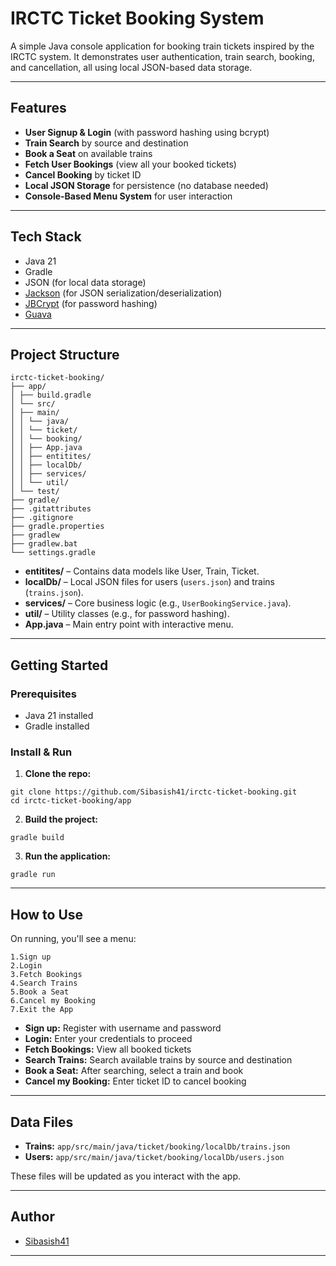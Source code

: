 # IRCTC Ticket Booking System

A simple Java console application for booking train tickets inspired by the IRCTC system. It demonstrates user authentication, train search, booking, and cancellation, all using local JSON-based data storage.

---

## Features

- **User Signup & Login** (with password hashing using bcrypt)
- **Train Search** by source and destination
- **Book a Seat** on available trains
- **Fetch User Bookings** (view all your booked tickets)
- **Cancel Booking** by ticket ID
- **Local JSON Storage** for persistence (no database needed)
- **Console-Based Menu System** for user interaction

---

## Tech Stack

- Java 21
- Gradle
- JSON (for local data storage)
- [Jackson](https://github.com/FasterXML/jackson) (for JSON serialization/deserialization)
- [JBCrypt](https://www.mindrot.org/projects/jBCrypt/) (for password hashing)
- [Guava](https://github.com/google/guava)

---

## Project Structure
```
irctc-ticket-booking/
├── app/
│ ├── build.gradle
│ └── src/
│ ├── main/
│ │ └── java/
│ │ └── ticket/
│ │ └── booking/
│ │ ├── App.java
│ │ ├── entitites/
│ │ ├── localDb/
│ │ ├── services/
│ │ └── util/
│ └── test/
├── gradle/
├── .gitattributes
├── .gitignore
├── gradle.properties
├── gradlew
├── gradlew.bat
└── settings.gradle
```


- **entitites/** – Contains data models like User, Train, Ticket.
- **localDb/** – Local JSON files for users (`users.json`) and trains (`trains.json`).
- **services/** – Core business logic (e.g., `UserBookingService.java`).
- **util/** – Utility classes (e.g., for password hashing).
- **App.java** – Main entry point with interactive menu.

---

## Getting Started

### Prerequisites
- Java 21 installed
- Gradle installed

### Install & Run

1. **Clone the repo:**
```
git clone https://github.com/Sibasish41/irctc-ticket-booking.git
cd irctc-ticket-booking/app
```

2. **Build the project:**
```
gradle build
```

3. **Run the application:**
```
gradle run
```

---

## How to Use

On running, you'll see a menu:
```
1.Sign up
2.Login
3.Fetch Bookings
4.Search Trains
5.Book a Seat
6.Cancel my Booking
7.Exit the App
```

- **Sign up:** Register with username and password
- **Login:** Enter your credentials to proceed
- **Fetch Bookings:** View all booked tickets
- **Search Trains:** Search available trains by source and destination
- **Book a Seat:** After searching, select a train and book
- **Cancel my Booking:** Enter ticket ID to cancel booking

---

## Data Files

- **Trains:** `app/src/main/java/ticket/booking/localDb/trains.json`
- **Users:** `app/src/main/java/ticket/booking/localDb/users.json`

These files will be updated as you interact with the app.

---

## Author

- [Sibasish41](https://github.com/Sibasish41)

---


